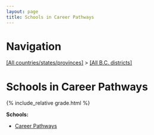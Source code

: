 ```yaml
---
layout: page
title: Schools in Career Pathways
---
```

# Navigation

[[All countries/states/provinces]](../..) > [[All B.C. districts]](..)

# Schools in Career Pathways

{% include_relative grade.html %}

**Schools:**

- [Career Pathways](Career_Pathways.md)
